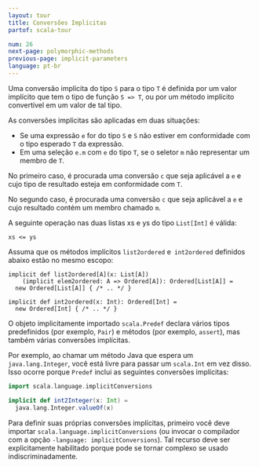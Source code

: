 ```yaml
---
layout: tour
title: Conversões Implícitas
partof: scala-tour

num: 26
next-page: polymorphic-methods
previous-page: implicit-parameters
language: pt-br
---
```


Uma conversão implícita do tipo `S` para o tipo `T` é definida por um valor implícito que tem o tipo de função `S => T`, ou por um método implícito convertível em um valor de tal tipo.

As conversões implícitas são aplicadas em duas situações:

* Se uma expressão `e` for do tipo `S` e `S` não estiver em conformidade com o tipo esperado `T` da expressão.
* Em uma seleção `e.m` com `e` do tipo `T`, se o seletor `m` não representar um membro de `T`.

No primeiro caso, é procurada uma conversão `c` que seja aplicável a `e` e cujo tipo de resultado esteja em conformidade com `T`.

No segundo caso, é procurada uma conversão `c` que seja aplicável a `e` e cujo resultado contém um membro chamado `m`.

A seguinte operação nas duas listas xs e ys do tipo `List[Int]` é válida:

```
xs <= ys
```

Assuma que os métodos implícitos `list2ordered` e` int2ordered` definidos abaixo estão no mesmo escopo:

```
implicit def list2ordered[A](x: List[A])
    (implicit elem2ordered: A => Ordered[A]): Ordered[List[A]] =
  new Ordered[List[A]] { /* .. */ }

implicit def int2ordered(x: Int): Ordered[Int] =
  new Ordered[Int] { /* .. */ }
```

O objeto implicitamente importado `scala.Predef` declara vários tipos predefinidos (por exemplo, `Pair`) e métodos (por exemplo, `assert`), mas também várias conversões implícitas.

Por exemplo, ao chamar um método Java que espera um `java.lang.Integer`, você está livre para passar um `scala.Int` em vez disso. Isso ocorre porque `Predef` inclui as seguintes conversões implícitas:

```scala mdoc
import scala.language.implicitConversions

implicit def int2Integer(x: Int) =
  java.lang.Integer.valueOf(x)
```

Para definir suas próprias conversões implícitas, primeiro você deve importar `scala.language.implicitConversions` (ou invocar o compilador com a opção `-language: implicitConversions`). Tal recurso deve ser explicitamente habilitado porque pode se tornar complexo se usado indiscriminadamente.
